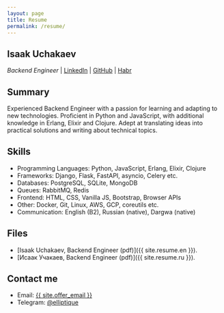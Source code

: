 ```yaml
---
layout: page
title: Resume
permalink: /resume/
---
```


## Isaak Uchakaev
*Backend Engineer* | [LinkedIn] | [GitHub] | [Habr]

## Summary

Experienced Backend Engineer with a passion for learning and adapting to new technologies. Proficient in Python and 
JavaScript, with additional knowledge in Erlang, Elixir and Clojure. Adept at translating ideas into practical solutions 
and writing about technical topics.

## Skills

- Programming Languages: Python, JavaScript, Erlang, Elixir, Clojure
- Frameworks: Django, Flask, FastAPI, asyncio, Celery etc.
- Databases: PostgreSQL, SQLite, MongoDB
- Queues: RabbitMQ, Redis
- Frontend: HTML, CSS, Vanilla JS, Bootstrap, Browser APIs
- Other: Docker, Git, Linux, AWS, GCP, coreutils etc.
- Communication: English (B2), Russian (native), Dargwa (native)

## Files

- [Isaak Uchakaev, Backend Engineer (pdf)]({{ site.resume.en }}).
- [Исаак Учакаев, Backend Engineer (pdf)]({{ site.resume.ru }}).

## Contact me

- Email: <a href="mailto:{{ site.offer_email }}">{{ site.offer_email }}</a>
- Telegram: [@elliptique](https://t.me/elliptique)

[Habr]: https://habr.com/ru/users/likid_ri/
[LinkedIn]: https://www.linkedin.com/in/likid/
[GitHub]: https://github.com/lk-geimfari
